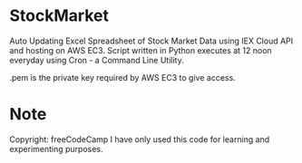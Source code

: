 # StockMarket
Auto Updating Excel Spreadsheet of Stock Market Data using IEX Cloud API and hosting on AWS EC3.
Script written in Python executes at 12 noon everyday using Cron - a Command Line Utility.

.pem is the private key required by AWS EC3 to give access.

# Note
Copyright: freeCodeCamp
I have only used this code for learning and experimenting purposes.
